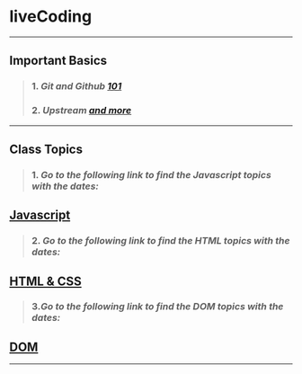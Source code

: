 # liveCoding
---
## Important Basics
>### 1. *Git and Github [101](https://github.com/hamzadarej/liveCoding/blob/master/Dec/15-12.md)*
>### 2. *Upstream [and more](https://github.com/hamzadarej/liveCoding/blob/master/Dec/16-12.md)*
---
## Class Topics
>### 1. *Go to the following link to find the Javascript topics with the dates:*

## [Javascript]()
>### 2. *Go to the following link to find the HTML topics with the dates:*

## [HTML & CSS]()
>### 3.*Go to the following link to find the DOM topics with the dates:* 

## [DOM]()
---
